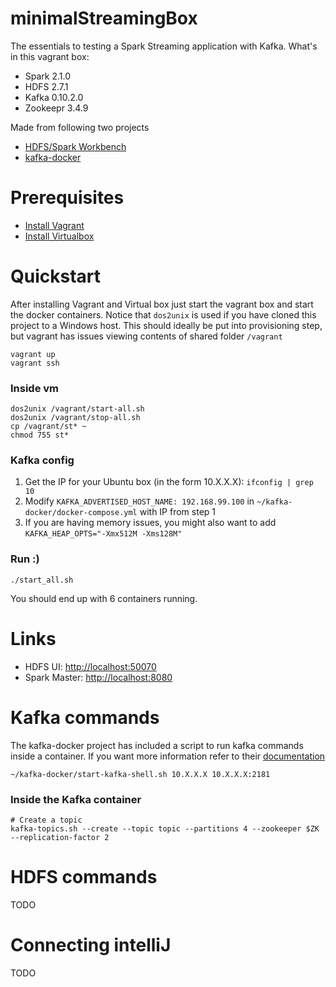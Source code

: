 # minimalStreamingBox

The essentials to testing a Spark Streaming application with Kafka. What's in this vagrant box:

* Spark 2.1.0
* HDFS 2.7.1
* Kafka 0\.10\.2\.0
* Zookeepr 3.4.9

Made from following two projects

* [HDFS/Spark Workbench](https://github.com/guicaro/docker-hadoop-spark-workbench)
* [kafka-docker](https://github.com/wurstmeister/kafka-docker)

# Prerequisites

* [Install Vagrant](https://www.vagrantup.com/downloads.html)
* [Install Virtualbox](https://www.virtualbox.org/wiki/Downloads)

# Quickstart

After installing Vagrant and Virtual box just start the vagrant box and start the docker containers. Notice that `dos2unix` is used if you have cloned this project to a Windows host. This should ideally be put into provisioning step, but vagrant has issues viewing contents of shared folder `/vagrant` 

`vagrant up`  
`vagrant ssh`  

### Inside vm

`dos2unix /vagrant/start-all.sh`  
`dos2unix /vagrant/stop-all.sh`  
`cp /vagrant/st* ~`  
`chmod 755 st*`  

### Kafka config

1. Get the IP for your Ubuntu box (in the form 10.X.X.X): `ifconfig | grep 10`
2. Modify `KAFKA_ADVERTISED_HOST_NAME: 192.168.99.100` in `~/kafka-docker/docker-compose.yml` with IP from step 1
3. If you are having memory issues, you might also want to add `KAFKA_HEAP_OPTS="-Xmx512M -Xms128M"`

### Run :)

`./start_all.sh`  

You should end up with 6 containers running.

# Links

* HDFS UI: [http://localhost:50070](http://localhost:50070)
* Spark Master: [http://localhost:8080](http://localhost:8080)

# Kafka commands

The kafka-docker project has included a script to run kafka commands inside a container. If you want more information refer to their [documentation](http://wurstmeister.github.io/kafka-docker/)

`~/kafka-docker/start-kafka-shell.sh 10.X.X.X 10.X.X.X:2181`

### Inside the Kafka container

`# Create a topic`  
`kafka-topics.sh --create --topic topic --partitions 4 --zookeeper $ZK --replication-factor 2`

# HDFS commands

TODO

# Connecting intelliJ

TODO
